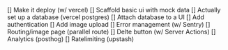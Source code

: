 [] Make it deploy (w/ vercel)
[] Scaffold basic ui with mock data
[] Actually set up a database (vercel postgres)
[] Attach database to a UI
[] Add authentication
[] Add image upload
[] Error management (w/ Sentry)
[] Routing/image page (parallel route)
[] Delte button (w/ Server Actions)
[] Analytics (posthog)
[] Ratelimiting (upstash)
